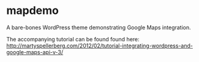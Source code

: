mapdemo
=======

A bare-bones WordPress theme demonstrating Google Maps integration. 

The accompanying tutorial can be found found here:
http://martyspellerberg.com/2012/02/tutorial-integrating-wordpress-and-google-maps-api-v-3/